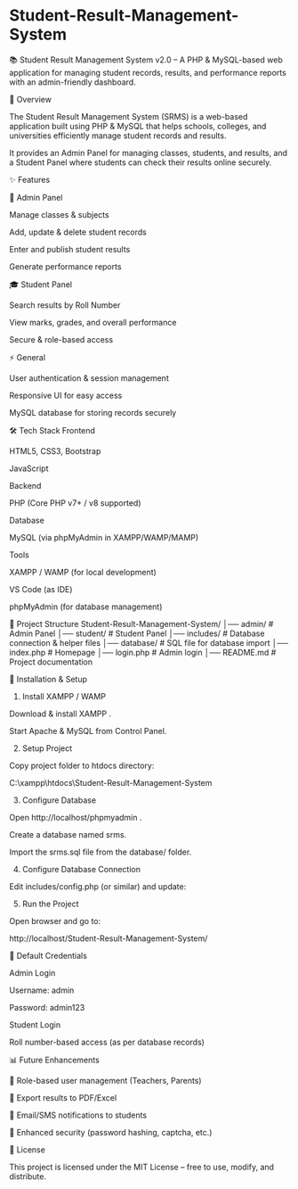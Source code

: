# Student-Result-Management-System
📚 Student Result Management System v2.0 – A PHP &amp; MySQL-based web application for managing student records, results, and performance reports with an admin-friendly dashboard.

📌 Overview

The Student Result Management System (SRMS) is a web-based application built using PHP & MySQL that helps schools, colleges, and universities efficiently manage student records and results.

It provides an Admin Panel for managing classes, students, and results, and a Student Panel where students can check their results online securely.


✨ Features

🔑 Admin Panel

Manage classes & subjects

Add, update & delete student records

Enter and publish student results

Generate performance reports

🎓 Student Panel

Search results by Roll Number

View marks, grades, and overall performance

Secure & role-based access

⚡ General

User authentication & session management

Responsive UI for easy access

MySQL database for storing records securely

🛠️ Tech Stack
Frontend

HTML5, CSS3, Bootstrap

JavaScript

Backend

PHP (Core PHP v7+ / v8 supported)

Database

MySQL (via phpMyAdmin in XAMPP/WAMP/MAMP)

Tools

XAMPP / WAMP (for local development)

VS Code (as IDE)

phpMyAdmin (for database management)

📂 Project Structure
Student-Result-Management-System/
│── admin/                # Admin Panel
│── student/              # Student Panel
│── includes/             # Database connection & helper files
│── database/             # SQL file for database import
│── index.php             # Homepage
│── login.php             # Admin login
│── README.md             # Project documentation

🚀 Installation & Setup
1. Install XAMPP / WAMP

Download & install XAMPP
.

Start Apache & MySQL from Control Panel.

2. Setup Project

Copy project folder to htdocs directory:

C:\xampp\htdocs\Student-Result-Management-System

3. Configure Database

Open http://localhost/phpmyadmin
.

Create a database named srms.

Import the srms.sql file from the database/ folder.

4. Configure Database Connection

Edit includes/config.php (or similar) and update:

<?php
$host = "localhost";
$user = "root";      // default MySQL user
$pass = "";          // default password is empty
$db   = "srms";      // your database name

$conn = mysqli_connect($host, $user, $pass, $db);

if (!$conn) {
    die("Database Connection Failed: " . mysqli_connect_error());
}
?>

5. Run the Project

Open browser and go to:

http://localhost/Student-Result-Management-System/

🔐 Default Credentials

Admin Login

Username: admin

Password: admin123

Student Login

Roll number-based access (as per database records)

📊 Future Enhancements

📌 Role-based user management (Teachers, Parents)

📌 Export results to PDF/Excel

📌 Email/SMS notifications to students

📌 Enhanced security (password hashing, captcha, etc.)

📜 License

This project is licensed under the MIT License – free to use, modify, and distribute.

